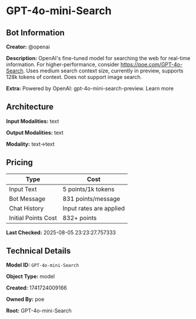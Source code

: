 # GPT-4o-mini-Search

## Bot Information

**Creator:** @openai

**Description:** OpenAI's fine-tuned model for searching the web for real-time information. For higher-performance, consider https://poe.com/GPT-4o-Search. Uses medium search context size, currently in preview, supports 128k tokens of context. Does not support image search.

**Extra:** Powered by OpenAI: gpt-4o-mini-search-preview. Learn more


## Architecture

**Input Modalities:** text

**Output Modalities:** text

**Modality:** text->text


## Pricing

| Type | Cost |
|------|------|
| Input Text | 5 points/1k tokens |
| Bot Message | 831 points/message |
| Chat History | Input rates are applied |
| Initial Points Cost | 832+ points |

**Last Checked:** 2025-08-05 23:23:27.757333


## Technical Details

**Model ID:** `GPT-4o-mini-Search`

**Object Type:** model

**Created:** 1741724009166

**Owned By:** poe

**Root:** GPT-4o-mini-Search

